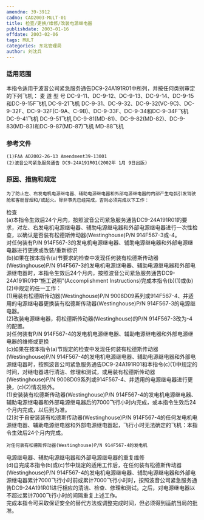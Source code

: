 ```yaml
---
amendno: 39-3912  
cadno: CAD2003-MULT-01  
title: 检查/更换/维修/改装电源继电器  
publishdate: 2003-01-16  
effdate: 2003-02-06  
tags: MULT  
categories: 东北管理局  
author: 刘沈兵  
---
```

  
### 适用范围  
本指令适用于波音公司紧急服务通告DC9-24A191R01中所列，并按任何类别审定的下列飞机：
麦 道 型 号
DC-9-11、DC-9-12、DC-9-13、DC-9-14、DC-9-15和DC-9-15F飞机
DC-9-21飞机
DC-9-31、DC-9-32、DC-9-32(VC-9C)、DC-9-32F、DC-9-32F(C-9A、C-9B)、DC-9-33F、DC-9-34和DC-9-34F飞机
DC-9-41飞机
DC-9-51飞机
DC-9-81(MD-81)、DC-9-82(MD-82)、DC-9-83(MD-83)和DC-9-87(MD-87)飞机
MD-88飞机  
  
<!--more-->  
### 参考文件  
    (1)FAA AD2002-26-13 Amendment39-13001  
    (2)波音公司紧急服务通告 DC9-24A191R01(2002年 1月 9日出版)  
  
### 原因、措施和规定  
      
    为了防止左、右发电机电源继电器、辅助电源继电器和外部电源继电器的内部产生电弧引发驾驶舱和客舱冒烟和/或起火。除非事先已经完成，否则必须完成以下工作：  
检查  
 (a)本指令生效后24个月内，按照波音公司紧急服务通告DC9-24A191R01的要求，对左、右发电机电源继电器、辅助电源继电器和外部电源继电器进行一次性检查，以确认是否装有松德斯传动器(Westinghouse)P/N 914F567-3或-4。  
    对任何装有P/N 914F567-3的发电机电源继电器、辅助电源继电器和外部电源继电器进行更换或改装/重新标识  
(b)如果在按本指令(a)节要求的检查中发现任何装有松德斯传动器(Westinghouse)P/N 914F567-3的发电机电源继电器、辅助电源继电器和外部电源继电器时，本指令生效后24个月内，按照波音公司紧急服务通告DC9-24A191R01中“施工说明”(Accomplishment Instructions)完成本指令(b)(1)或(b)(2)中规定的任一工作：  
     (1)用装有松德斯传动器(Westinghouse)P/N 9008D09系列或914F567-4、并适用的电源继电器更换装有松德斯传动器(Westinghouse)P/N 914F567-3的电源继电器。  
(2)改装电源继电器，将松德斯传动器(Westinghouse)的P/N 914F567-3改为-4的配置。  
    对任何装有P/N 914F567-4的发电机电源继电器、辅助电源继电器和外部电源继电器的维修或更换  
(c)如果在按本指令(a)节规定的检查中发现任何装有松德斯传动器(Westinghouse)P/N 914F567-4的发电机电源继电器、辅助电源继电器和外部电源继电器时，按照波音公司紧急服务通告DC9-24A191R01和本指令(c)(1)中规定的时间，对继电器进行清洁、修理和测试，或用装有松德斯传动器(Westinghouse)P/N 9008D09系列或914F567-4、并适用的电源继电器进行更换，(c)(2)情况除外。  
     (1)安装装有松德斯传动器(Westinghouse)P/N 914F567-4的发电机电源继电器、辅助电源继电器和外部电源继电器后的7000飞行小时内完成，或本指令生效后24个月内完成，以后到为准。  
     (2)对于自安装装有松德斯传动器(Westinghouse)P/N 914F567-4的任何发电机电源继电器、辅助电源继电器和外部电源继电器起，飞行小时无法确定的飞机：本指令生效后24个月内完成。  
  
    对任何装有松德斯传动器(Westinghouse)P/N 914F567-4的发电机  
      
电源继电器、辅助电源继电器和外部电源继电器的重复维修  
    (d)自完成本指令(b)或(c)节中规定的适用工作后，在任何装有松德斯传动器(Westinghouse)P/N 914F567-4的发电机电源继电器、辅助电源继电器和外部电源继电器累计7000飞行小时前或累计7000飞行小时时，按照波音公司紧急服务通告DC9-24A191R01进行相应的清洁、检查、修理和测试。之后，对电源继电器以不超过累计7000飞行小时的间隔重复上述工作。  
    完成本指令可采取保证安全的替代方法或调整完成时间，但必须得到适航当局的批准。  
